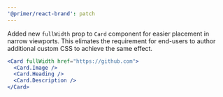 ```yaml
---
'@primer/react-brand': patch
---
```


Added new `fullWidth` prop to `Card` component for easier placement in narrow viewports. This elimates the requirement for end-users to author additional custom CSS to achieve the same effect.

```jsx
<Card fullWidth href="https://github.com">
  <Card.Image />
  <Card.Heading />
  <Card.Description />
</Card>
```
